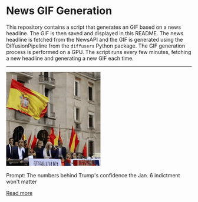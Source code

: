 # News GIF Generation
This repository contains a script that generates an GIF based on a news headline. The GIF is then saved and displayed in this README.
The news headline is fetched from the NewsAPI and the GIF is generated using the DiffusionPipeline from the `diffusers` Python package. The GIF generation process is performed on a GPU.
The script runs every few minutes, fetching a new headline and generating a new GIF each time.

---

![Generated GIF](output.gif?raw=true&v=1690119233)

Prompt: The numbers behind Trump's confidence the Jan. 6 indictment won't matter

[Read more](https://www.politico.com/news/2023/07/22/gop-jan-6-polling-00107652)